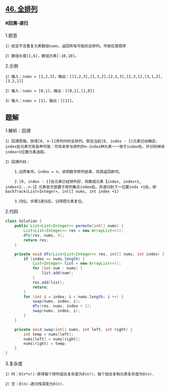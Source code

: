 ## [46. 全排列](https://leetcode.cn/problems/permutations/description/)

#### #回溯-递归
1.题意

    1）给定不含重复元素数组nums，返回所有可能的全排列。可依任意顺序

    2）数组长度[1,6]，数组元素[-10,10]。

2.示例

    1）输入：nums = [1,2,3]，输出：[[1,2,3],[1,3,2],[2,1,3],[2,3,1],[3,1,2],[3,2,1]]

    2）输入：nums = [0,1]，输出：[[0,1],[1,0]]

    3）输入：nums = [1]，输出：[[1]]。
## 题解
1.解析：回溯

    1）回溯思路。获得[0, n-1]序列内的全排列。假设当前[0, index - 1]元素已经确定，index处元素可有各种可能：可将未参与排列的n-index种元素一一放于index处，并分别继续index+1位置元素选取。

    2）回溯代码：

        1.边界条件。index = n，说明数字排列结束，将其返回即可。

        2.[0, index - 1]处元素已经排列好，将数组元素【index, index+1, index+2...n-1】元素依次放置于排列集合index处。并递归到下一位置indx +1处，即backTrack(List<Integer>, int[] nums, int index +1)

        3.归位。步骤2递归后，记得把元素复位。

2.代码
```java
class Solution {
    public List<List<Integer>> permute(int[] nums) {
        List<List<Integer>> res = new ArrayList<>();
        dfs(res, nums, 0);
        return res;
    }

    private void dfs(List<List<Integer>> res, int[] nums, int index) {
        if (index == nums.length) {
            List<Integer> list = new ArrayList<>();
            for (int num : nums) {
                list.add(num);
            }
            res.add(list);
            return;
        }
        for (int i = index; i < nums.length; i ++) {
            swap(nums, index, i);
            dfs(res, nums, index + 1);
            swap(nums, index, i);
        }
    }

    private void swap(int[] nums, int left, int right) {
        int temp = nums[left];
        nums[left] = nums[right];
        nums[right] = temp;
    }
}
```
3.复杂度

    1）时：O(n*n!)-获得每个排列组合复杂度为O(n!)，每个组合复制元素复杂度为O(n).

    2）空：O(n)-递归栈深度为O(n).
